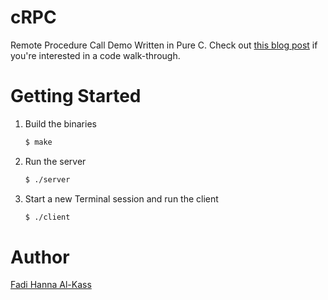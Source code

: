 # cRPC
Remote Procedure Call Demo Written in Pure C. Check out [this blog post]() if you're interested in a code walk-through.

# Getting Started
1. Build the binaries
    ```bash
    $ make
    ```
2. Run the server
    ```bash
    $ ./server
    ```
3. Start a new Terminal session and run the client
    ```bash
    $ ./client
    ```

# Author
[Fadi Hanna Al-Kass](https://github.com/alkass)
